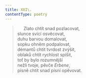 ```yaml
---
title: XXI\.
contentType: poetry
---
```


<section>

>      Zlato chtít snad pozlacovat,  
> slunce svící osvěcovat,  
> duhu barvou domalovat,  
> sopku ohněm podpalovat,  
> démantů chtít tvrdost zvýšit,  
> oblaků chtít rychlost spíšit,  
> toť by bylo rozumnější  
> nežli tvoje, pěvče _Erbene_,  
> písně chtít snad písní opěvovat.

</section>
